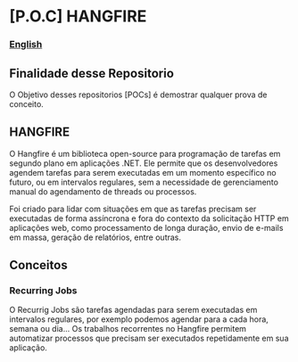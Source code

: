 # [P.O.C] HANGFIRE
### [English](READMEEnglish.md)

## Finalidade desse Repositorio

O Objetivo desses repositorios [POCs] é demostrar qualquer prova de conceito.

## HANGFIRE

O Hangfire é um biblioteca open-source para programação de tarefas em segundo plano em aplicações .NET.
Ele permite que os desenvolvedores agendem tarefas para serem executadas em um momento específico no futuro, ou em intervalos regulares, sem a necessidade de gerenciamento manual do agendamento de threads ou processos.

Foi criado para lidar com situações em que as tarefas precisam ser executadas de forma assíncrona e fora do contexto da solicitação HTTP em aplicações web, como processamento de longa duração, envio de e-mails em massa, geração de relatórios, entre outras.

## Conceitos
### Recurring Jobs
O Recurrig Jobs são tarefas agendadas para serem executadas em intervalos regulares, por exemplo podemos agendar para a cada hora, semana ou dia... Os trabalhos recorrentes no Hangfire permitem automatizar processos que precisam ser executados repetidamente em sua aplicação.
